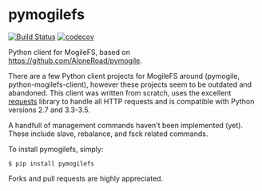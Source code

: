 pymogilefs
==========

[![Build Status](https://travis-ci.org/bwind/pymogilefs.svg?branch=master)](https://travis-ci.org/bwind/pymogilefs) [![codecov](https://codecov.io/gh/bwind/pymogilefs/branch/master/graph/badge.svg)](https://codecov.io/gh/bwind/pymogilefs)

Python client for MogileFS, based on https://github.com/AloneRoad/pymogile.

There are a few Python client projects for MogileFS around (pymogile,
python-mogilefs-client), however these projects seem to be outdated and
abandoned. This client was written from scratch, uses the excellent
[requests](https://github.com/kennethreitz/requests) library to handle all HTTP
requests and is compatible with Python versions 2.7 and 3.3-3.5.

A handfull of management commands haven't been implemented (yet). These include
slave, rebalance, and fsck related commands.

To install pymogilefs, simply:

    $ pip install pymogilefs

Forks and pull requests are highly appreciated.
